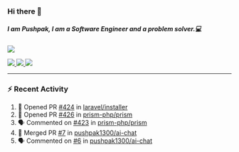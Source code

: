 ### Hi there 👋

##### I am Pushpak, I am a Software Engineer and a problem solver.💻

<a href='https://twitter.com/pushpak1300'><a href="https://pushpak1300.me/" target="_blank">
  <img src="https://img.shields.io/badge/website-%23E34F26.svg?&style=for-the-badge" />
</a> 
 
 <a href="https://twitter.com/pushpak1300" target="_blank">
  <img src="https://img.shields.io/badge/twitter-%231DA1F2.svg?&style=for-the-badge&logo=twitter&logoColor=white" />
</a> 

<a href="https://www.linkedin.com/in/pushpak-c-286b17b1/" target="_blank">
  <img src="https://img.shields.io/badge/linkedin-%230077B5.svg?&style=for-the-badge&logo=linkedin&logoColor=white" />
</a> 

<a href="https://dev.to/pushpak1300/" target="_blank">
  <img src="http://img.shields.io/badge/dev.to-gray?style=for-the-badge&logo=dev.to&?logoColor=white?logoWidth=100?label=" />
</a> 


</p>

---

### ⚡ Recent Activity

<!--START_SECTION:activity-->
1. 💪 Opened PR [#424](https://github.com/laravel/installer/pull/424) in [laravel/installer](https://github.com/laravel/installer)
2. 💪 Opened PR [#426](https://github.com/prism-php/prism/pull/426) in [prism-php/prism](https://github.com/prism-php/prism)
3. 🗣 Commented on [#423](https://github.com/prism-php/prism/issues/423#issuecomment-2988392906) in [prism-php/prism](https://github.com/prism-php/prism)
4. 🎉 Merged PR [#7](https://github.com/pushpak1300/ai-chat/pull/7) in [pushpak1300/ai-chat](https://github.com/pushpak1300/ai-chat)
5. 🗣 Commented on [#6](https://github.com/pushpak1300/ai-chat/pull/6#issuecomment-2966356099) in [pushpak1300/ai-chat](https://github.com/pushpak1300/ai-chat)
<!--END_SECTION:activity-->
